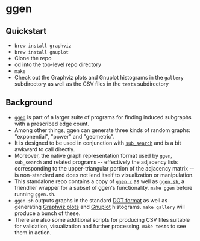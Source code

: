 # ggen

## Quickstart

- `brew install graphviz`
- `brew install gnuplot`
- Clone the repo
- cd into the top-level repo directory
- `make`
- Check out the Graphviz plots and Gnuplot histograms in the `gallery` subdirectory as well as the CSV files in the `tests` subdirectory

## Background

- [`ggen`](https://github.com/vglazer/USRA/blob/master/subgraph_finding/doc/ggen.md) is part of a larger suite of programs for finding induced subgraphs with a prescribed edge count.
- Among other things, ggen can generate three kinds of random graphs: "exponential", "power" and "geometric".
- It is designed to be used in conjunction with [`sub_search`](https://github.com/vglazer/USRA/blob/master/subgraph_finding/doc/sub_search.md) and is a bit awkward to call directly.
- Moreover, the native graph representation format used by `ggen`, `sub_search` and related programs -- effectively the adjacency lists corresponding to the upper-triangular portion of the adjacency matrix -- is non-standard and does not lend itself to visualization or manipulation.
- This standalone repo contains a copy of [`ggen.c`](src/ggen.c) as well as [`ggen.sh`](src/ggen.sh), a friendlier wrapper for a subset of ggen's functionality. `make ggen` before running `ggen.sh`.
- `ggen.sh` outputs graphs in the standard [DOT format](https://graphviz.org/doc/info/lang.html) as well as generating [Graphviz plots](https://graphviz.org/) and [Gnuplot](http://www.gnuplot.info/) histograms. `make gallery` will produce a bunch of these.
- There are also some additional scripts for producing CSV files suitable for validation, visualization and further processing. `make tests` to see them in action.
